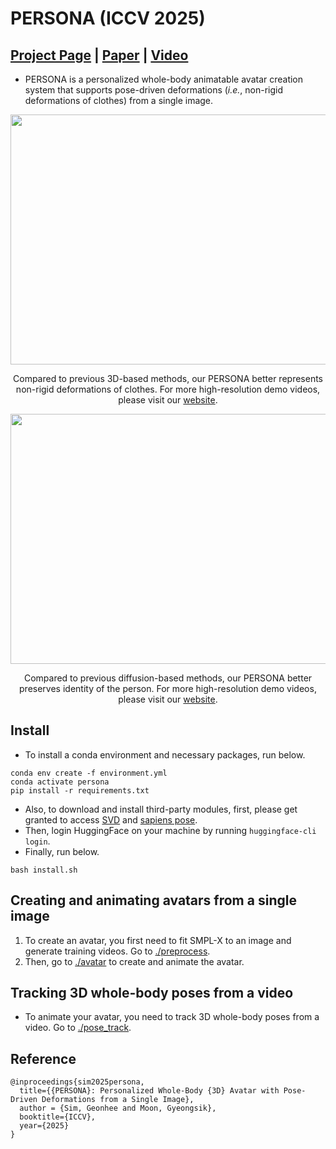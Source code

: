 # PERSONA (ICCV 2025)

## [Project Page](https://mks0601.github.io/PERSONA) | [Paper](https://arxiv.org/abs/2508.09973) | [Video](https://www.youtube.com/watch?v=goQGvU_AwiU) 

* PERSONA is a personalized whole-body animatable avatar creation system that supports pose-driven deformations (*i.e.*, non-rigid deformations of clothes) from a single image.

<p align="middle">
<img src="assets/comparison_3d.gif" width="960" height="400">
</p>
<p align="center">
Compared to previous 3D-based methods, our PERSONA better represents non-rigid deformations of clothes.
For more high-resolution demo videos, please visit our <A href="https://mks0601.github.io/PERSONA">website</A>.
</p>

<p align="middle">
<img src="assets/comparison_gen.gif" width="960" height="400">
</p>
<p align="center">
Compared to previous diffusion-based methods, our PERSONA better preserves identity of the person.
For more high-resolution demo videos, please visit our <A href="https://mks0601.github.io/PERSONA">website</A>.
</p>


## Install
* To install a conda environment and necessary packages, run below.
```
conda env create -f environment.yml
conda activate persona
pip install -r requirements.txt
```

* Also, to download and install third-party modules, first, please get granted to access [SVD](https://huggingface.co/stabilityai/stable-video-diffusion-img2vid-xt-1-1) and [sapiens pose](https://huggingface.co/noahcao/sapiens-pose-coco).
* Then, login HuggingFace on your machine by running `huggingface-cli login`.
* Finally, run below.
```
bash install.sh
```

## Creating and animating avatars from a single image
1. To create an avatar, you first need to fit SMPL-X to an image and generate training videos. Go to [./preprocess](./preprocess/).
2. Then, go to [./avatar](./avatar) to create and animate the avatar.

## Tracking 3D whole-body poses from a video
* To animate your avatar, you need to track 3D whole-body poses from a video. Go to [./pose_track](./pose_track).

## Reference
```
@inproceedings{sim2025persona,
  title={{PERSONA}: Personalized Whole-Body {3D} Avatar with Pose-Driven Deformations from a Single Image},
  author = {Sim, Geonhee and Moon, Gyeongsik},  
  booktitle={ICCV},
  year={2025}
}
```

